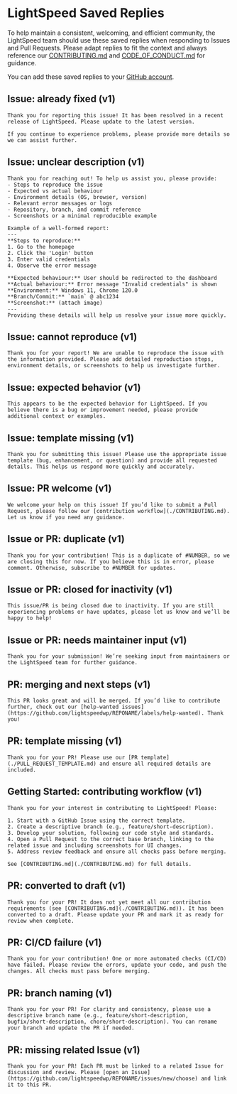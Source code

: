 # LightSpeed Saved Replies

To help maintain a consistent, welcoming, and efficient community, the LightSpeed team should use these saved replies when responding to Issues and Pull Requests. Please adapt replies to fit the context and always reference our [CONTRIBUTING.md](./CONTRIBUTING.md) and [CODE_OF_CONDUCT.md](./CODE_OF_CONDUCT.md) for guidance.

You can add these saved replies to your [GitHub account](https://github.com/settings/replies).

## Issue: already fixed (v1)
```
Thank you for reporting this issue! It has been resolved in a recent release of LightSpeed. Please update to the latest version.

If you continue to experience problems, please provide more details so we can assist further.
```

## Issue: unclear description (v1)
```
Thank you for reaching out! To help us assist you, please provide:
- Steps to reproduce the issue
- Expected vs actual behaviour
- Environment details (OS, browser, version)
- Relevant error messages or logs
- Repository, branch, and commit reference
- Screenshots or a minimal reproducible example

Example of a well-formed report:
---
**Steps to reproduce:**
1. Go to the homepage
2. Click the 'Login' button
3. Enter valid credentials
4. Observe the error message

**Expected behaviour:** User should be redirected to the dashboard
**Actual behaviour:** Error message "Invalid credentials" is shown
**Environment:** Windows 11, Chrome 120.0
**Branch/Commit:** `main` @ abc1234
**Screenshot:** (attach image)
---
Providing these details will help us resolve your issue more quickly.
```

## Issue: cannot reproduce (v1)
```
Thank you for your report! We are unable to reproduce the issue with the information provided. Please add detailed reproduction steps, environment details, or screenshots to help us investigate further.
```

## Issue: expected behavior (v1)
```
This appears to be the expected behavior for LightSpeed. If you believe there is a bug or improvement needed, please provide additional context or examples.
```

## Issue: template missing (v1)
```
Thank you for submitting this issue! Please use the appropriate issue template (bug, enhancement, or question) and provide all requested details. This helps us respond more quickly and accurately.
```

## Issue: PR welcome (v1)
```
We welcome your help on this issue! If you’d like to submit a Pull Request, please follow our [contribution workflow](./CONTRIBUTING.md). Let us know if you need any guidance.
```

## Issue or PR: duplicate (v1)
```
Thank you for your contribution! This is a duplicate of #NUMBER, so we are closing this for now. If you believe this is in error, please comment. Otherwise, subscribe to #NUMBER for updates.
```

## Issue or PR: closed for inactivity (v1)
```
This issue/PR is being closed due to inactivity. If you are still experiencing problems or have updates, please let us know and we’ll be happy to help!
```

## Issue or PR: needs maintainer input (v1)
```
Thank you for your submission! We’re seeking input from maintainers or the LightSpeed team for further guidance.
```

## PR: merging and next steps (v1)
```
This PR looks great and will be merged. If you’d like to contribute further, check out our [help-wanted issues](https://github.com/lightspeedwp/REPONAME/labels/help-wanted). Thank you!
```

## PR: template missing (v1)
```
Thank you for your PR! Please use our [PR template](./PULL_REQUEST_TEMPLATE.md) and ensure all required details are included.
```

## Getting Started: contributing workflow (v1)
```
Thank you for your interest in contributing to LightSpeed! Please:

1. Start with a GitHub Issue using the correct template.
2. Create a descriptive branch (e.g., feature/short-description).
3. Develop your solution, following our code style and standards.
4. Open a Pull Request to the correct base branch, linking to the related issue and including screenshots for UI changes.
5. Address review feedback and ensure all checks pass before merging.

See [CONTRIBUTING.md](./CONTRIBUTING.md) for full details.
```

## PR: converted to draft (v1)
```
Thank you for your PR! It does not yet meet all our contribution requirements (see [CONTRIBUTING.md](./CONTRIBUTING.md)). It has been converted to a draft. Please update your PR and mark it as ready for review when complete.
```

## PR: CI/CD failure (v1)
```
Thank you for your contribution! One or more automated checks (CI/CD) have failed. Please review the errors, update your code, and push the changes. All checks must pass before merging.
```

## PR: branch naming (v1)
```
Thank you for your PR! For clarity and consistency, please use a descriptive branch name (e.g., feature/short-description, bugfix/short-description, chore/short-description). You can rename your branch and update the PR if needed.
```

## PR: missing related Issue (v1)
```
Thank you for your PR! Each PR must be linked to a related Issue for discussion and review. Please [open an Issue](https://github.com/lightspeedwp/REPONAME/issues/new/choose) and link it to this PR.
```
